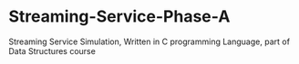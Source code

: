 # Streaming-Service-Phase-A
Streaming Service Simulation, Written in C programming Language, part of Data Structures course
